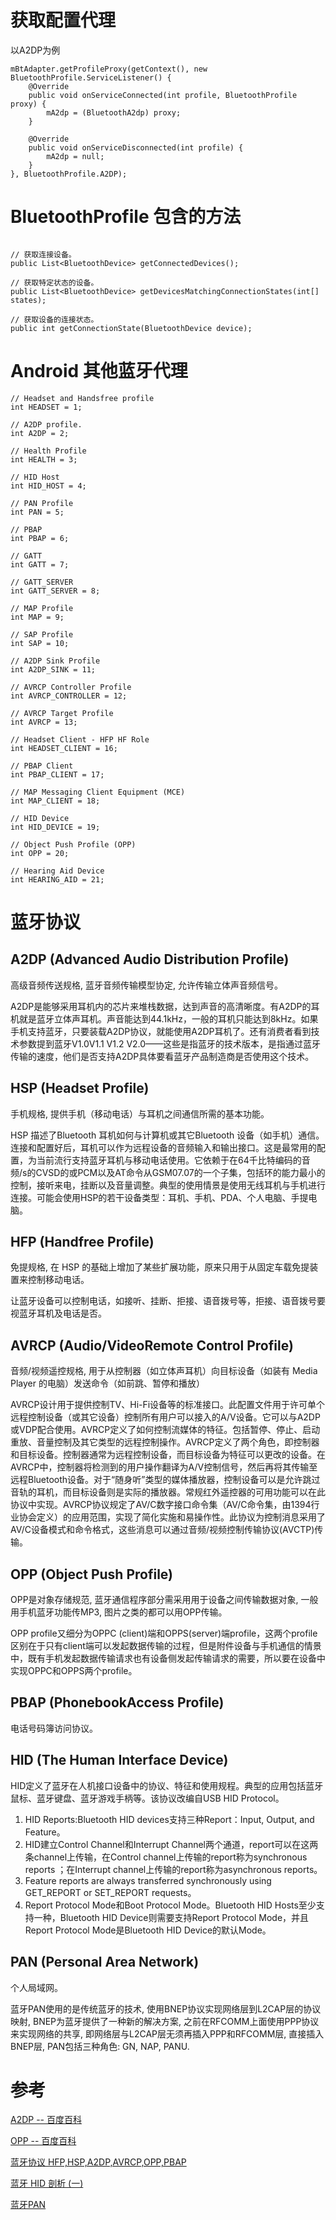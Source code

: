 # 获取配置代理

以A2DP为例

``````````
mBtAdapter.getProfileProxy(getContext(), new BluetoothProfile.ServiceListener() {
    @Override
    public void onServiceConnected(int profile, BluetoothProfile proxy) {
        mA2dp = (BluetoothA2dp) proxy;
    }

    @Override
    public void onServiceDisconnected(int profile) {
        mA2dp = null;
    }
}, BluetoothProfile.A2DP);
``````````


# BluetoothProfile 包含的方法

``````````

// 获取连接设备。
public List<BluetoothDevice> getConnectedDevices();

// 获取特定状态的设备。
public List<BluetoothDevice> getDevicesMatchingConnectionStates(int[] states);

// 获取设备的连接状态。
public int getConnectionState(BluetoothDevice device);

``````````

# Android 其他蓝牙代理
``````````
// Headset and Handsfree profile
int HEADSET = 1;

// A2DP profile.
int A2DP = 2;

// Health Profile
int HEALTH = 3;

// HID Host
int HID_HOST = 4;

// PAN Profile
int PAN = 5;

// PBAP
int PBAP = 6;

// GATT
int GATT = 7;

// GATT_SERVER
int GATT_SERVER = 8;

// MAP Profile
int MAP = 9;

// SAP Profile
int SAP = 10;

// A2DP Sink Profile
int A2DP_SINK = 11;

// AVRCP Controller Profile
int AVRCP_CONTROLLER = 12;

// AVRCP Target Profile
int AVRCP = 13;

// Headset Client - HFP HF Role
int HEADSET_CLIENT = 16;

// PBAP Client
int PBAP_CLIENT = 17;

// MAP Messaging Client Equipment (MCE)
int MAP_CLIENT = 18;

// HID Device
int HID_DEVICE = 19;

// Object Push Profile (OPP)
int OPP = 20;

// Hearing Aid Device
int HEARING_AID = 21;
``````````

# 蓝牙协议

## A2DP (Advanced Audio Distribution Profile)

高级音频传送规格, 蓝牙音频传输模型协定, 允许传输立体声音频信号。

A2DP是能够采用耳机内的芯片来堆栈数据，达到声音的高清晰度。有A2DP的耳机就是蓝牙立体声耳机。声音能达到44.1kHz，一般的耳机只能达到8kHz。如果手机支持蓝牙，只要装载A2DP协议，就能使用A2DP耳机了。还有消费者看到技术参数提到蓝牙V1.0V1.1 V1.2 V2.0——这些是指蓝牙的技术版本，是指通过蓝牙传输的速度，他们是否支持A2DP具体要看蓝牙产品制造商是否使用这个技术。

## HSP (Headset Profile)

手机规格, 提供手机（移动电话）与耳机之间通信所需的基本功能。

HSP 描述了Bluetooth 耳机如何与计算机或其它Bluetooth 设备（如手机）通信。连接和配置好后，耳机可以作为远程设备的音频输入和输出接口。这是最常用的配置，为当前流行支持蓝牙耳机与移动电话使用。它依赖于在64千比特编码的音频/s的CVSD的或PCM以及AT命令从GSM07.07的一个子集，包括环的能力最小的控制，接听来电，挂断以及音量调整。典型的使用情景是使用无线耳机与手机进行连接。可能会使用HSP的若干设备类型：耳机、手机、PDA、个人电脑、手提电脑。

## HFP (Handfree Profile)

免提规格, 在 HSP 的基础上增加了某些扩展功能，原来只用于从固定车载免提装置来控制移动电话。

让蓝牙设备可以控制电话，如接听、挂断、拒接、语音拨号等，拒接、语音拨号要视蓝牙耳机及电话是否。

## AVRCP (Audio/VideoRemote Control Profile)

音频/视频遥控规格, 用于从控制器（如立体声耳机）向目标设备（如装有 Media Player 的电脑）发送命令（如前跳、暂停和播放）

AVRCP设计用于提供控制TV、Hi-Fi设备等的标准接口。此配置文件用于许可单个远程控制设备（或其它设备）控制所有用户可以接入的A/V设备。它可以与A2DP或VDP配合使用。AVRCP定义了如何控制流媒体的特征。包括暂停、停止、启动重放、音量控制及其它类型的远程控制操作。AVRCP定义了两个角色，即控制器和目标设备。控制器通常为远程控制设备，而目标设备为特征可以更改的设备。在AVRCP中，控制器将检测到的用户操作翻译为A/V控制信号，然后再将其传输至远程Bluetooth设备。对于“随身听”类型的媒体播放器，控制设备可以是允许跳过音轨的耳机，而目标设备则是实际的播放器。常规红外遥控器的可用功能可以在此协议中实现。AVRCP协议规定了AV/C数字接口命令集（AV/C命令集，由1394行业协会定义）的应用范围，实现了简化实施和易操作性。此协议为控制消息采用了AV/C设备模式和命令格式，这些消息可以通过音频/视频控制传输协议(AVCTP)传输。

## OPP (Object Push Profile)

OPP是对象存储规范, 蓝牙通信程序部分需采用用于设备之间传输数据对象, 一般用手机蓝牙功能传MP3, 图片之类的都可以用OPP传输。

OPP profile又细分为OPPC (client)端和OPPS(server)端profile，这两个profile区别在于只有client端可以发起数据传输的过程，但是附件设备与手机通信的情景中，既有手机发起数据传输请求也有设备侧发起传输请求的需要，所以要在设备中实现OPPC和OPPS两个profile。

## PBAP (PhonebookAccess Profile)

电话号码簿访问协议。

## HID (The Human Interface Device)

HID定义了蓝牙在人机接口设备中的协议、特征和使用规程。典型的应用包括蓝牙鼠标、蓝牙键盘、蓝牙游戏手柄等。该协议改编自USB HID Protocol。

1. HID Reports:Bluetooth HID devices支持三种Report：Input, Output, and Feature。
1. HID建立Control Channel和Interrupt Channel两个通道，report可以在这两条channel上传输，在Control channel上传输的report称为synchronous reports ；在Interrupt channel上传输的report称为asynchronous reports。
1. Feature reports are always transferred synchronously using GET_REPORT or SET_REPORT requests。
1. Report Protocol Mode和Boot Protocol Mode。Bluetooth HID Hosts至少支持一种，Bluetooth HID Device则需要支持Report Protocol Mode，并且Report Protocol Mode是Bluetooth HID Device的默认Mode。

## PAN (Personal Area Network)

个人局域网。

蓝牙PAN使用的是传统蓝牙的技术, 使用BNEP协议实现网络层到L2CAP层的协议映射, BNEP为蓝牙提供了一种新的解决方案, 之前在RFCOMM上面使用PPP协议来实现网络的共享, 即网络层与L2CAP层无须再插入PPP和RFCOMM层, 直接插入BNEP层, PAN包括三种角色: GN, NAP, PANU.

# 参考

[A2DP -- 百度百科](https://baike.baidu.com/item/A2DP/9819331?fr=aladdin)

[OPP -- 百度百科](https://baike.baidu.com/item/OPP/13977547?fr=aladdin)

[蓝牙协议 HFP,HSP,A2DP,AVRCP,OPP,PBAP](https://blog.csdn.net/peng825223208/article/details/52072680/)

[蓝牙 HID 剖析 (一) ](https://blog.csdn.net/xiaoxiaopengbo/article/details/51658396)

[蓝牙PAN](https://blog.csdn.net/hh20161314/article/details/104531424)
